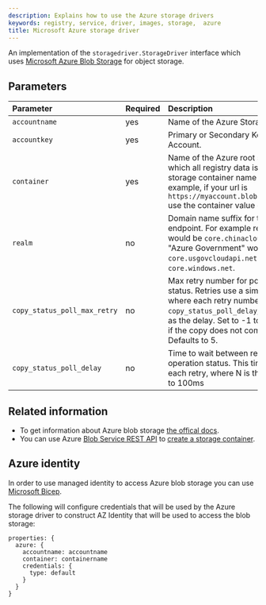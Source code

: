 ```yaml
---
description: Explains how to use the Azure storage drivers
keywords: registry, service, driver, images, storage,  azure
title: Microsoft Azure storage driver
---
```


An implementation of the `storagedriver.StorageDriver` interface which uses [Microsoft Azure Blob Storage](https://azure.microsoft.com/en-us/services/storage/) for object storage.

## Parameters

| Parameter                          | Required | Description                                                                                                                                                                                                                                                         |
|:-----------------------------------|:---------|:--------------------------------------------------------------------------------------------------------------------------------------------------------------------------------------------------------------------------------------------------------------------|
| `accountname`                      | yes      | Name of the Azure Storage Account.                                                                                                                                                                                                                                  |
| `accountkey`                       | yes      | Primary or Secondary Key for the Storage Account.                                                                                                                                                                                                                   |
| `container`                        | yes      | Name of the Azure root storage container in which all registry data is stored. Must comply the storage container name [requirements](https://docs.microsoft.com/rest/api/storageservices/fileservices/naming-and-referencing-containers--blobs--and-metadata). For example, if your url is `https://myaccount.blob.core.windows.net/myblob` use the container value of `myblob`.|
| `realm`                            | no       | Domain name suffix for the Storage Service API endpoint. For example realm for "Azure in China" would be `core.chinacloudapi.cn` and realm for "Azure Government" would be `core.usgovcloudapi.net`. By default, this is `core.windows.net`.                        |
| `copy_status_poll_max_retry`       | no       | Max retry number for polling of copy operation status. Retries use a simple backoff algorithm where each retry number is multiplied by `copy_status_poll_delay`, and this number is used as the delay. Set to -1 to disable retries and abort if the copy does not complete immediately. Defaults to 5.                |
| `copy_status_poll_delay`            | no       | Time to wait between retries for polling of copy operation status. This time is multiplied by N on each retry, where N is the retry number. Defaults to 100ms |


## Related information

* To get information about Azure blob storage [the offical docs](https://azure.microsoft.com/en-us/services/storage/).
* You can use Azure [Blob Service REST API](https://docs.microsoft.com/en-us/rest/api/storageservices/Blob-Service-REST-API) to [create a storage container](https://docs.microsoft.com/en-us/rest/api/storageservices/Create-Container).

## Azure identity

In order to use managed identity to access Azure blob storage you can use [Microsoft Bicep](https://learn.microsoft.com/en-us/azure/templates/microsoft.app/managedenvironments/storages?pivots=deployment-language-bicep).

The following will configure credentials that will be used by the Azure storage driver to construct AZ Identity that will be used to access the blob storage:
```
properties: {
  azure: {
    accountname: accountname
    container: containername
    credentials: {
      type: default
    }
  }
}
```
